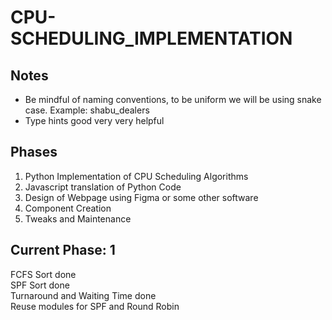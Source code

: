 # CPU-SCHEDULING_IMPLEMENTATION

## Notes

- Be mindful of naming conventions, to be uniform we will be using snake case. Example: shabu_dealers
- Type hints good very very helpful

## Phases

1. Python Implementation of CPU Scheduling Algorithms
2. Javascript translation of Python Code
3. Design of Webpage using Figma or some other software
4. Component Creation
5. Tweaks and Maintenance

## Current Phase: 1

FCFS Sort done</br>
SPF Sort done</br>
Turnaround and Waiting Time done</br>
Reuse modules for SPF and Round Robin</br>

